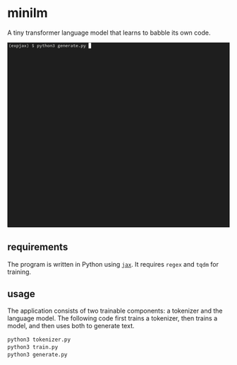 # minilm

A tiny transformer language model that learns to babble its own code.

![Demo animation](assets/demo.gif)

## requirements

The program is written in Python using [`jax`](https://github.com/google/jax). It requires `regex` and `tqdm` for training.

## usage

The application consists of two trainable components: a tokenizer and the language model. The following code first trains a tokenizer, then trains a model, and then uses both to generate text.

```bash
python3 tokenizer.py
python3 train.py
python3 generate.py
```
